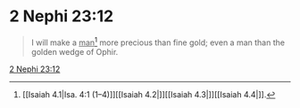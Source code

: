 # 2 Nephi 23:12

> I will make a <u>man</u>[^a] more precious than fine gold; even a man than the golden wedge of Ophir.

[2 Nephi 23:12](https://www.churchofjesuschrist.org/study/scriptures/bofm/2-ne/23?lang=eng&id=p12#p12)


[^a]: [[Isaiah 4.1|Isa. 4:1 (1–4)]][[Isaiah 4.2|]][[Isaiah 4.3|]][[Isaiah 4.4|]].  
